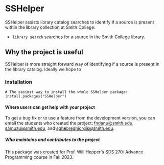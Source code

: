# SSHelper
  SSHelper assists library catalog searches to identify if a source is present within the library collection at Smith College:
  * `library search` searches for a source in the Smith College library.

## Why the project is useful
  SSHelper is more straight forward way of identifying if a source is present in the library catalog. Ideally we hope to 
  
### Installation
```{r, eval = FALSE}
# The easiest way to install the whole SSHelper package:
install.packages("SSHelper")
```

#### Where users can get help with your project
To get a bug fix or to use a feature from the development version, you can email 
the students who created the project: fndanu@smith.edu, samuzu@smith.edu, and sghebreghiorgis@smith.edu.

##### Who maintains and contributes to the project
This package was created for Prof. Will Hopper's SDS 270: Advance Programming course in Fall 2023.
